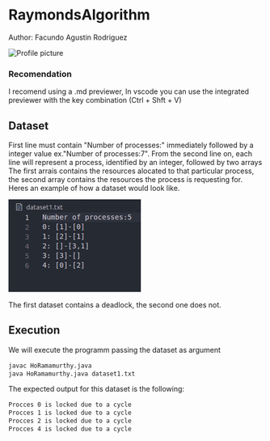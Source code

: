 # RaymondsAlgorithm

Author: Facundo Agustin Rodriguez

<img src="https://avatars.githubusercontent.com/u/61329804?s=400&u=ab90b2b6c5a46caa07206e7f218613ebad14ba23&v=4" alt="Profile picture" style="width:100px; height:100px">

### Recomendation
I recomend using a .md previewer,
In vscode you can use the integrated previewer with the key combination (Ctrl + Shft + V)

## Dataset
First line must contain "Number of processes:" immediately followed by a integer value ex."Number of processes:7".
From the second line on, each line will represent a process, identified by an integer, followed by two arrays
The first arrais contains the resources alocated to that particular process, the second array contains the resources the process is requesting for.
Heres an example of how a dataset would look like. 

![dataset](./img/dataset1.png)

The first dataset contains a deadlock, the second one does not.

## Execution

We will execute the programm passing the dataset as argument

```shell
javac HoRamamurthy.java
java HoRamamurthy.java dataset1.txt
```

The expected output for this dataset is the following:
```output
Procces 0 is locked due to a cycle
Procces 1 is locked due to a cycle
Procces 2 is locked due to a cycle
Procces 4 is locked due to a cycle
```